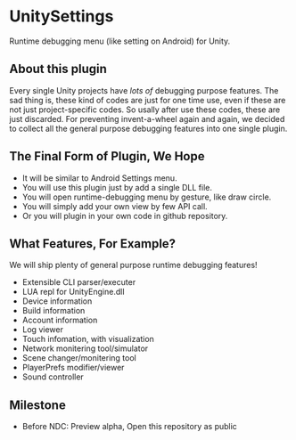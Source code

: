 # UnitySettings
Runtime debugging menu (like setting on Android) for Unity.

## About this plugin
Every single Unity projects have *lots of* debugging purpose features.
The sad thing is, these kind of codes are just for one time use, even if these are not just project-specific codes.
So usally after use these codes, these are just discarded.
For preventing invent-a-wheel again and again, we decided to collect all the general purpose debugging features into one single plugin.

## The Final Form of Plugin, We Hope
* It will be similar to Android Settings menu.
* You will use this plugin just by add a single DLL file.
* You will open runtime-debugging menu by gesture, like draw circle.
* You will simply add your own view by few API call.
* Or you will plugin in your own code in github repository.

## What Features, For Example?
We will ship plenty of general purpose runtime debugging features!
* Extensible CLI parser/executer
* LUA repl for UnityEngine.dll
* Device information
* Build information
* Account information
* Log viewer
* Touch infomation, with visualization
* Network monitering tool/simulator
* Scene changer/monitering tool
* PlayerPrefs modifier/viewer
* Sound controller

## Milestone
* Before NDC: Preview alpha, Open this repository as public
